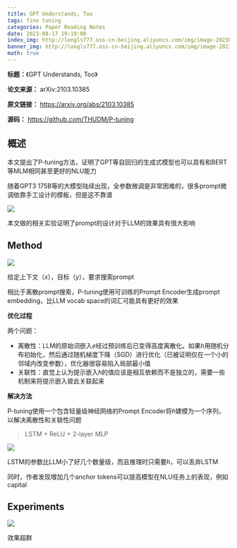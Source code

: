```yaml
---
title: GPT Understands, Too
tags: fine tuning
categories: Paper Reading Notes
date: 2023-08-17 19:19:00
index_img: http://longls777.oss-cn-beijing.aliyuncs.com/img/image-20230818115703123.png
banner_img: http://longls777.oss-cn-beijing.aliyuncs.com/img/image-20230818115703123.png
math: true
---
```


**标题：**《GPT Understands, Too》

**论文来源：** arXiv:2103.10385

**原文链接：** https://arxiv.org/abs/2103.10385

**源码：** https://github.com/THUDM/P-tuning



## 概述

本文提出了P-tuning方法，证明了GPT等自回归的生成式模型也可以具有和BERT等MLM相同甚至更好的NLU能力

随着GPT3 175B等的大模型陆续出现，全参数微调是非常困难的，很多prompt微调依靠手工设计的模板，但是这不靠谱

![](http://longls777.oss-cn-beijing.aliyuncs.com/img/image-20230817222040174.png)

本文做的相关实验证明了prompt的设计对于LLM的效果具有很大影响



## Method

![](http://longls777.oss-cn-beijing.aliyuncs.com/img/image-20230818115703123.png)

给定上下文（$x$），目标（$y$），要求搜索prompt

相比于离散prompt搜索，P-tuning使用可训练的Prompt Encoder生成prompt embedding，比LLM vocab space的词汇可能具有更好的效果



**优化过程**

两个问题：

- 离散性：LLM的原始词嵌入$e$经过预训练后已变得高度离散化。如果$h$用随机分布初始化，然后通过随机梯度下降（SGD）进行优化（已被证明仅在一个小的邻域内改变参数），优化器很容易陷入局部最小值
- 关联性：直觉上认为提示嵌入$h$的值应该是相互依赖而不是独立的，需要一些机制来将提示嵌入彼此关联起来



**解决方法**

P-tuning使用一个包含轻量级神经网络的Prompt Encoder将$h$建模为一个序列，以解决离散性和关联性问题

> LSTM + ReLU + 2-layer MLP

![](http://longls777.oss-cn-beijing.aliyuncs.com/img/image-20230818121124142.png)

LSTM的参数比LLM小了好几个数量级，而且推理时只需要$h$，可以丢弃LSTM

同时，作者发现增加几个anchor tokens可以提高模型在NLU任务上的表现，例如capital



## Experiments

![](http://longls777.oss-cn-beijing.aliyuncs.com/img/image-20230818121735943.png)

效果超群